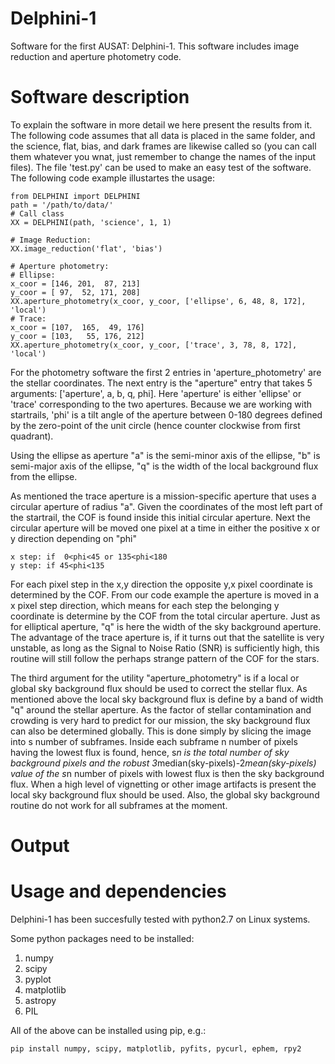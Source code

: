 # Delphini-1
Software for the first AUSAT: Delphini-1. This software includes image reduction and aperture photometry code.

# Software description 
To explain the software in more detail we here present the results from it. The following code assumes that all data is placed in the same folder, and the science, flat, bias, and dark frames are likewise called so (you can call them whatever you wnat, just remember to change the names of the input files). The file 'test.py' can be used to make an easy test of the software. The following code example illustartes the usage:

```
from DELPHINI import DELPHINI
path = '/path/to/data/'
# Call class
XX = DELPHINI(path, 'science', 1, 1)

# Image Reduction:
XX.image_reduction('flat', 'bias')   

# Aperture photometry:
# Ellipse:
x_coor = [146, 201,  87, 213]
y_coor = [ 97,  52, 171, 208]
XX.aperture_photometry(x_coor, y_coor, ['ellipse', 6, 48, 8, 172], 'local')
# Trace:
x_coor = [107,  165,  49, 176]
y_coor = [103,   55, 176, 212]
XX.aperture_photometry(x_coor, y_coor, ['trace', 3, 78, 8, 172], 'local')
```

For the photometry software the first 2 entries in 'aperture_photometry' are the stellar coordinates. The next entry is the     "aperture" entry that takes 5 arguments: ['aperture', a, b, q, phi]. Here 'aperture' is either 'ellipse' or 'trace' corresponding to the two apertures. Because we are working with startrails, 'phi' is a tilt angle of the aperture between 0-180 degrees defined by the zero-point of the unit circle (hence counter clockwise from first quadrant). 

Using the ellipse as aperture "a" is the semi-minor axis of the ellipse, "b" is semi-major axis of the ellipse, "q" is the width of the local background flux from the ellipse. 

As mentioned the trace aperture is a mission-specific aperture that uses a circular aperture of radius "a". Given the coordinates of the most left part of the startrail, the COF is found inside this initial circular aperture. Next the circular aperture will be moved one pixel at a time in either the positive x or y direction depending on "phi"

```
x step: if  0<phi<45 or 135<phi<180  
y step: if 45<phi<135
```

For each pixel step in the x,y direction the opposite y,x pixel coordinate is determined by the COF. From our code example the aperture is moved in a x pixel step direction, which means for each step the belonging y coordinate is determine by the COF from the total circular aperture. Just as for elliptical aperture, "q" is here the width of the sky background aperture. The advantage of the trace aperture is, if it turns out that the satellite is very unstable, as long as the Signal to Noise Ratio (SNR) is sufficiently high, this routine will still follow the perhaps strange pattern of the COF for the stars.

The third argument for the utility "aperture_photometry" is if a local or global sky background flux should be used to correct the stellar flux. As mentioned above the local sky background flux is define by a band of width "q" around the stellar aperture. As the factor of stellar contamination and crowding is very hard to predict for our mission, the sky background flux can also be determined globally. This is done simply by slicing the image into s number of subframes. Inside each subframe n number of pixels having the lowest flux is found, hence, s*n is the total number of sky background pixels and the robust 3*median(sky-pixels)-2*mean(sky-pixels) value of the s*n number of pixels with lowest flux is then the sky background flux. When a high level of vignetting or other image artifacts is present the local sky background flux should be used. Also, the global sky background routine do not work for all subframes at the moment. 


# Output



# Usage and dependencies
Delphini-1 has been succesfully tested with python2.7 on Linux systems.

Some python packages need to be installed:

   1. numpy
   1. scipy
   1. pyplot
   1. matplotlib
   1. astropy
   1. PIL

All of the above can be installed using pip, e.g.:

```pip install numpy, scipy, matplotlib, pyfits, pycurl, ephem, rpy2```

